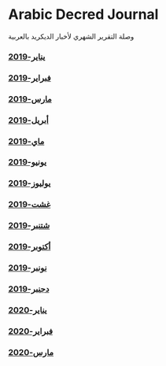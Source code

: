 # Arabic Decred Journal
وصلة التقرير الشهري لأخبار الديكريد بالعربية
### [يناير-2019](journal/201901.md)
### [فبراير-2019](journal/201902.md)
### [مارس-2019](journal/201903.md)
### [أبريل-2019](journal/201904.md)
### [ماي-2019](journal/201905.md)
### [يونيو-2019](journal/201906.md)
### [يوليوز-2019](journal/201907.md)
### [غشت-2019](journal/201908.md)
### [شتنبر-2019](journal/201909.md)
### [أكتوبر-2019](journal/201910.md)
### [نونبر-2019](journal/201911.md)
### [دجنبر-2019](journal/201912.md)
### [يناير-2020](journal/202001.md)
### [فبراير-2020](journal/202002.md)
### [مارس-2020](journal/202003.md)
